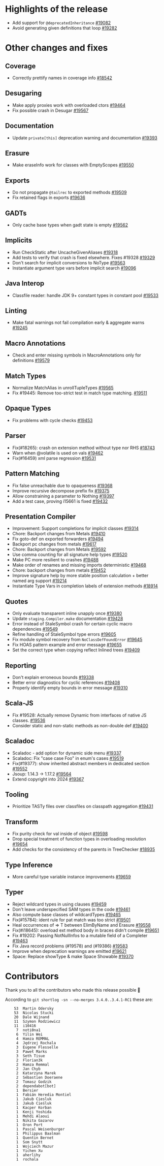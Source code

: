 # Highlights of the release

- Add support for `@deprecatedInheritance` [#19082](https://github.com/lampepfl/dotty/pull/19082)
- Avoid generating given definitions that loop [#19282](https://github.com/lampepfl/dotty/pull/19282)

# Other changes and fixes

## Coverage

- Correctly prettify names in coverage info [#18542](https://github.com/lampepfl/dotty/pull/18542)

## Desugaring

- Make apply proxies work with overloaded ctors [#19464](https://github.com/lampepfl/dotty/pull/19464)
- Fix possible crash in Desugar [#19567](https://github.com/lampepfl/dotty/pull/19567)

## Documentation

- Update `private[this]` deprecation warning and documentation [#19393](https://github.com/lampepfl/dotty/pull/19393)

## Erasure

- Make eraseInfo work for classes with EmptyScopes [#19550](https://github.com/lampepfl/dotty/pull/19550)

## Exports

- Do not propagate `@tailrec` to exported methods [#19509](https://github.com/lampepfl/dotty/pull/19509)
- Fix retained flags in exports [#19636](https://github.com/lampepfl/dotty/pull/19636)

## GADTs

- Only cache base types when gadt state is empty [#19562](https://github.com/lampepfl/dotty/pull/19562)

## Implicits

- Run CheckStatic after UncacheGivenAliases [#19318](https://github.com/lampepfl/dotty/pull/19318)
- Add tests to verify that crash is fixed elsewhere. Fixes #19328 [#19329](https://github.com/lampepfl/dotty/pull/19329)
- Don't search for implicit conversions to NoType [#19563](https://github.com/lampepfl/dotty/pull/19563)
- Instantiate argument type vars before implicit search [#19096](https://github.com/lampepfl/dotty/pull/19096)

## Java Interop

- Classfile reader: handle JDK 9+ constant types in constant pool [#19533](https://github.com/lampepfl/dotty/pull/19533)

## Linting

- Make fatal warnings not fail compilation early & aggregate warns [#19245](https://github.com/lampepfl/dotty/pull/19245)

## Macro Annotations

- Check and enter missing symbols in MacroAnnotations only for definitions [#19579](https://github.com/lampepfl/dotty/pull/19579)

## Match Types

- Normalize MatchAlias in unrollTupleTypes [#19565](https://github.com/lampepfl/dotty/pull/19565)
- Fix #19445: Remove too-strict test in match type matching. [#19511](https://github.com/lampepfl/dotty/pull/19511)

## Opaque Types

- Fix problems with cycle checks [#19453](https://github.com/lampepfl/dotty/pull/19453)

## Parser

- Fix(#18265): crash on extension method without type nor RHS [#18743](https://github.com/lampepfl/dotty/pull/18743)
- Warn when @volatile is used on vals [#19462](https://github.com/lampepfl/dotty/pull/19462)
- Fix(#16459) xml parse regression [#19531](https://github.com/lampepfl/dotty/pull/19531)

## Pattern Matching

- Fix false unreachable due to opaqueness [#19368](https://github.com/lampepfl/dotty/pull/19368)
- Improve recursive decompose prefix fix [#19375](https://github.com/lampepfl/dotty/pull/19375)
- Allow constraining a parameter to Nothing [#19397](https://github.com/lampepfl/dotty/pull/19397)
- Add a test case, proving i15661 is fixed [#19432](https://github.com/lampepfl/dotty/pull/19432)

## Presentation Compiler

- Improvement: Support completions for implicit classes [#19314](https://github.com/lampepfl/dotty/pull/19314)
- Chore: Backport changes from Metals [#19410](https://github.com/lampepfl/dotty/pull/19410)
- Fix goto-def on exported forwarders [#19494](https://github.com/lampepfl/dotty/pull/19494)
- Backport pc changes from metals [#19617](https://github.com/lampepfl/dotty/pull/19617)
- Chore: Backport changes from Metals [#19592](https://github.com/lampepfl/dotty/pull/19592)
- Use comma counting for all signature help types [#19520](https://github.com/lampepfl/dotty/pull/19520)
- Make PC more resilient to crashes [#19488](https://github.com/lampepfl/dotty/pull/19488)
- Make order of renames and missing imports deterministic [#19468](https://github.com/lampepfl/dotty/pull/19468)
- Chore: backport changes from metals [#19452](https://github.com/lampepfl/dotty/pull/19452)
- Improve signature help by more stable position calculation + better named arg support [#19214](https://github.com/lampepfl/dotty/pull/19214)
- Instantiate Type Vars in completion labels of extension methods [#18914](https://github.com/lampepfl/dotty/pull/18914)

## Quotes

- Only evaluate transparent inline unapply once [#19380](https://github.com/lampepfl/dotty/pull/19380)
- Update `staging.Compiler.make` documentation [#19428](https://github.com/lampepfl/dotty/pull/19428)
- Error instead of StaleSymbol crash for certain cyclic macro dependencies [#19549](https://github.com/lampepfl/dotty/pull/19549)
- Refine handling of StaleSymbol type errors [#19605](https://github.com/lampepfl/dotty/pull/19605)
- Fix module symbol recovery from `NoClassDefFoundError` [#19645](https://github.com/lampepfl/dotty/pull/19645)
- Fix HOAS pattern example and error message [#19655](https://github.com/lampepfl/dotty/pull/19655)
- Set the correct type when copying reflect Inlined trees [#19409](https://github.com/lampepfl/dotty/pull/19409)

## Reporting

- Don't explain erroneous bounds [#19338](https://github.com/lampepfl/dotty/pull/19338)
- Better error diagnostics for cyclic references [#19408](https://github.com/lampepfl/dotty/pull/19408)
- Properly identify empty bounds in error message [#19310](https://github.com/lampepfl/dotty/pull/19310)

## Scala-JS

- Fix #19528: Actually remove Dynamic from interfaces of native JS classes. [#19536](https://github.com/lampepfl/dotty/pull/19536)
- Consider static and non-static methods as non-double def [#19400](https://github.com/lampepfl/dotty/pull/19400)

## Scaladoc

- Scaladoc - add option for dynamic side menu [#19337](https://github.com/lampepfl/dotty/pull/19337)
- Scaladoc: Fix "case case Foo" in enum's cases [#19519](https://github.com/lampepfl/dotty/pull/19519)
- Fix(#19377): show inherited abstract members in dedicated section [#19552](https://github.com/lampepfl/dotty/pull/19552)
- Jsoup: 1.14.3 → 1.17.2 [#19564](https://github.com/lampepfl/dotty/pull/19564)
- Extend copyright into 2024 [#19367](https://github.com/lampepfl/dotty/pull/19367)

## Tooling

- Prioritize TASTy files over classfiles on classpath aggregation [#19431](https://github.com/lampepfl/dotty/pull/19431)

## Transform

- Fix purity check for val inside of object [#19598](https://github.com/lampepfl/dotty/pull/19598)
- Drop special treatment of function types in overloading resolution [#19654](https://github.com/lampepfl/dotty/pull/19654)
- Add checks for the consistency of the parents in TreeChecker [#18935](https://github.com/lampepfl/dotty/pull/18935)

## Type Inference

- More careful type variable instance improvements [#19659](https://github.com/lampepfl/dotty/pull/19659)

## Typer

- Reject wildcard types in using clauses [#19459](https://github.com/lampepfl/dotty/pull/19459)
- Don't leave underspecified SAM types in the code [#19461](https://github.com/lampepfl/dotty/pull/19461)
- Also compute base classes of wildcardTypes [#19465](https://github.com/lampepfl/dotty/pull/19465)
- Fix(#15784): ident rule for pat match  was too strict [#19501](https://github.com/lampepfl/dotty/pull/19501)
- Heal occurrences of => T between ElimByName and Erasure [#19558](https://github.com/lampepfl/dotty/pull/19558)
- Fix(#i18645): overload ext method body in braces didn't compile [#19651](https://github.com/lampepfl/dotty/pull/19651)
- Fix #19202: Passing NotNullInfos to a mutable field of a Completer [#19463](https://github.com/lampepfl/dotty/pull/19463)
- Fix Java record problems (#19578) and (#19386) [#19583](https://github.com/lampepfl/dotty/pull/19583)
- Improve when deprecation warnings are emitted [#19621](https://github.com/lampepfl/dotty/pull/19621)
- Space: Replace showType & make Space Showable [#19370](https://github.com/lampepfl/dotty/pull/19370)


# Contributors

Thank you to all the contributors who made this release possible 🎉

According to `git shortlog -sn --no-merges 3.4.0..3.4.1-RC1` these are:

```
    53	Martin Odersky
    53	Nicolas Stucki
    20	Dale Wijnand
    11	Szymon Rodziewicz
    11	i10416
     7	noti0na1
     6	Yilin Wei
     4	Hamza REMMAL
     4	Jędrzej Rochala
     3	Eugene Flesselle
     3	Paweł Marks
     3	Seth Tisue
     2	Florian3k
     2	Hamza Remmal
     2	Jan Chyb
     2	Katarzyna Marek
     2	Sébastien Doeraene
     2	Tomasz Godzik
     2	dependabot[bot]
     1	Bersier
     1	Fabián Heredia Montiel
     1	Jakub Ciesluk
     1	Jakub Cieśluk
     1	Kacper Korban
     1	Kenji Yoshida
     1	Mehdi Alaoui
     1	Nikita Gazarov
     1	Oron Port
     1	Pascal Weisenburger
     1	Philippus Baalman
     1	Quentin Bernet
     1	Som Snytt
     1	Wojciech Mazur
     1	Yichen Xu
     1	aherlihy
     1	rochala

```
